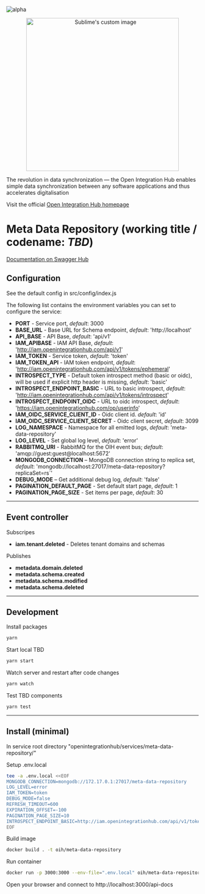 ![alpha](https://img.shields.io/badge/Status-Alpha-yellowgreen.svg)

<p align="center">
  <img src="https://github.com/openintegrationhub/openintegrationhub/blob/master/Assets/medium-oih-einzeilig-zentriert.jpg" alt="Sublime's custom image" width="400"/>
</p>

The revolution in data synchronization — the Open Integration Hub enables simple data synchronization between any software applications and thus accelerates digitalisation

Visit the official [Open Integration Hub homepage](https://www.openintegrationhub.de/)

# Meta Data Repository (working title / codename: *TBD*)

[Documentation on Swagger Hub](https://app.swaggerhub.com/apis/basaas5/metadata-service/0.0.2)

## Configuration

See the default config in src/config/index.js

The following list contains the environment variables you can set to configure the service:

* **PORT** - Service port, *default*: 3000
* **BASE_URL** - Base URL for Schema endpoint, *default*: 'http://localhost'
* **API_BASE** - API Base, *default*: 'api/v1'
* **IAM_APIBASE** - IAM API Base, *default*: 'http://iam.openintegrationhub.com/api/v1'
* **IAM_TOKEN** - Service token, *default*: 'token'
* **IAM_TOKEN_API** - IAM token endpoint, *default*: 'http://iam.openintegrationhub.com/api/v1/tokens/ephemeral'
* **INTROSPECT_TYPE** - Default token introspect method (basic or oidc), will be used if explicit http header is missing, *default*: 'basic'
* **INTROSPECT_ENDPOINT_BASIC** - URL to basic introspect, *default*: 'http://iam.openintegrationhub.com/api/v1/tokens/introspect'
* **INTROSPECT_ENDPOINT_OIDC** - URL to oidc introspect, *default*: 'https://iam.openintegrationhub.com/op/userinfo'
* **IAM_OIDC_SERVICE_CLIENT_ID** - Oidc client id. *default*: 'id'
* **IAM_OIDC_SERVICE_CLIENT_SECRET** - Oidc client secret, *default*: 3099
* **LOG_NAMESPACE** - Namespace for all emitted logs, *default*: 'meta-data-repository'
* **LOG_LEVEL** - Set global log level, *default*: 'error'
* **RABBITMQ_URI** - RabbitMQ for the OIH event bus; *default*: 'amqp://guest:guest@localhost:5672'
* **MONGODB_CONNECTION** – MongoDB connection string to replica set, *default*: 'mongodb://localhost:27017/meta-data-repository?replicaSet=rs`'
* **DEBUG_MODE** – Get additional debug log, *default*: 'false'
* **PAGINATION_DEFAULT_PAGE** - Set default start page,  *default*: 1
* **PAGINATION_PAGE_SIZE** - Set items per page,  *default*: 30

---

## Event controller

Subscripes

* **iam.tenant.deleted** - Deletes tenant domains and schemas


Publishes

* **metadata.domain.deleted**
* **metadata.schema.created**
* **metadata.schema.modified**
* **metadata.schema.deleted**

---



## Development

Install packages

```zsh
yarn
```

Start local TBD

```zsh
yarn start
```

Watch server and restart after code changes

```zsh
yarn watch
```

Test TBD components

```zsh
yarn test
```

---

## Install (minimal)

In service root directory "openintegrationhub/services/meta-data-repository/"

Setup .env.local

```zsh
tee -a .env.local <<EOF
MONGODB_CONNECTION=mongodb://172.17.0.1:27017/meta-data-repository
LOG_LEVEL=error
IAM_TOKEN=token
DEBUG_MODE=false
REFRESH_TIMEOUT=600
EXPIRATION_OFFSET=-100
PAGINATION_PAGE_SIZE=10
INTROSPECT_ENDPOINT_BASIC=http://iam.openintegrationhub.com/api/v1/tokens/introspect
EOF
```

Build image

```zsh
docker build . -t oih/meta-data-repository
```

Run container

```zsh
docker run -p 3000:3000 --env-file=".env.local" oih/meta-data-repository
```

Open your browser and connect to http://localhost:3000/api-docs